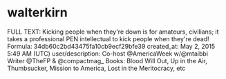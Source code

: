 # walterkirn

FULL TEXT: Kicking people when they're down is for amateurs, civilians; it takes a professional PEN intellectual to kick people when they're dead!
Formula: 34db60c2bd43475fa10cb9ecf29bfe39
created_at: May 2, 2015 5:49 AM (UTC)
user/description: Co-host @AmericaWeek w/@mtaibbi Writer @TheFP & @compactmag_ Books: Blood Will Out, Up in the Air, Thumbsucker, Mission to America, Lost in the Meritocracy, etc